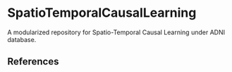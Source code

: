 # SpatioTemporalCausalLearning
 
A modularized repository for Spatio-Temporal Causal Learning under ADNI database.



## References
